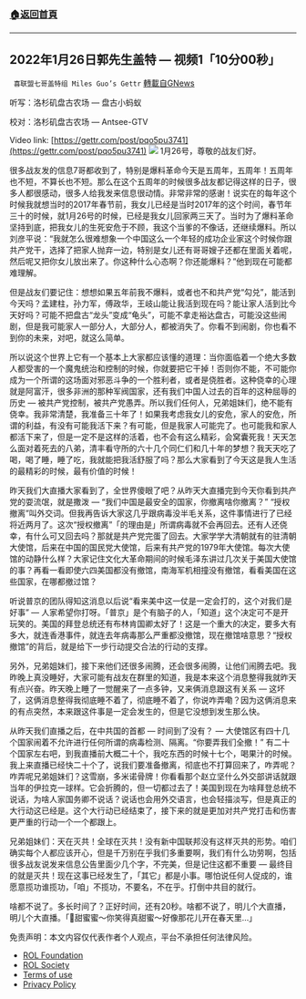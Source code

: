 ###  [:house:返回首頁](https://github.com/ourhimalayas/txt)
---


## 2022年1月26日郭先生盖特 — 视频1「10分00秒」
` 喜联盟七哥盖特组 Miles Guo’s Gettr` [轉載自GNews](https://gnews.org/zh-hans/1916577/)

听写：洛杉矶盘古农场 — 盘古小蚂蚁

校对：洛杉矶盘古农场 — Antsee-GTV

Video link: [https://gettr.com/post/pqo5pu3741](https://gettr.com/post/pqo5pu3741)
![](https://assets.gnews.org/wp-content/uploads/2022/01/1E06F22C-C1C3-4FFD-8E35-8EC2EEB282B6.jpeg)
1月26号，尊敬的战友们好。

很多战友发的信息7哥都收到了，特别是爆料革命今天是五周年，五周年！五周年也不短，不算长也不短。那么在这个五周年的时候很多战友都记得这样的日子，很多人都很感动，很多人给我发来信息很动情。非常非常的感谢！说实在的每年这个时候我就想当时的2017年春节前，我女儿已经是当时2017年的这个时间，春节年三十的时候，就1月26号的时候，已经是我女儿回家两三天了。当时为了爆料革命坚持到底，把我女儿的生死安危于不顾，我这个当爹的不像话，还继续爆料。所以刘彦平说：“我就怎么很难想象一个中国这么一个年轻的成功企业家这个时候你跟共产党干，选择了把家人抛弃一边，特别是女儿还有哥哥嫂子还都在里面关着呢，然后呢又把你女儿放出来了。你这种什么心态啊？你还能爆料？”他到现在可能都难理解。

但是战友们要记住：想想如果五年前我不爆料，或者也不和共产党“勾兑”，能活到今天吗？孟建柱，孙力军，傅政华，王岐山能让我活到现在吗？能让家人活到比今天好吗？可能不把盘古“龙头”变成“龟头”，可能不拿走裕达盘古，可能没这些闹剧，但是我可能家人一部分人，大部分人，都被消失了。你看不到闹剧，你也看不到你的未来，对吧，就这么简单。

所以说这个世界上它有一个基本上大家都应该懂的道理：当你面临着一个绝大多数人都受害的一个魔鬼统治和控制的时候，你就要把它干掉！否则你不能，不可能你成为一个所谓的这场面对邪恶斗争的一个胜利者，或者是侥胜者。这种侥幸的心理就是阿富汗，很多非洲的那种军阀国家，还有我们中国人过去的百年的这种屈辱的历史 — 被共产党控制，被共产党愚弄。所以我们任何人，兄弟姐妹们，绝不能有侥幸。我非常清楚，我准备三十年了！如果我考虑我女儿的安危，家人的安危，所谓的利益，有没有可能我活下来？有可能，但是我家人可能完了。也可能我和家人都活下来了，但是一定不是这样的活着，也不会有这么精彩，会窝囊死我！天天怎么面对着死去的八弟，清丰看守所的六十几个同仁们和几十年的梦想？我天天吃了喝，喝了睡，睡了吃，我就能把我活舒服了吗？那么大家看到了今天这是我人生活的最精彩的时候，最有价值的时候！

昨天我们大直播大家看到了，全世界傻眼了吧？从昨天大直播完到今天你看到共产党的耍流氓，就是撒泼 — “我们中国是最安全的国家，你撤离啥你撤离？” “授权撤离”叫外交词。但我再告诉大家这几乎跟病毒没半毛关系，这件事情进行了已经将近两月了。这次“授权撤离”「的理由是」所谓病毒就不会再回去。还有人还侥幸，有什么可又回去吗？那就是共产党完蛋了回去。大家学学大清朝就有的驻清朝大使馆，后来在中国的国民党大使馆，后来有共产党的1979年大使馆。每次大使馆的动静什么样？大家记住文化大革命期间的时候毛泽东讲过几次关于美国大使馆的事？再看一看即使六四美国都没有撤馆，南海军机相撞没有撤馆，看看美国在这些国家，在哪都撤过馆？

听说普京的团队得知这消息以后说“看来美中这一仗是一定会打的，这个对我们是好事” — 人家希望你打呀。「普京」是个有脑子的人，「知道」这个决定可不是开玩笑的。美国的拜登总统还有布林肯国卿太好了！这是一个重大的决定，要多大有多大，就连香港事件，就连去年病毒那么严重都没撤馆，现在撤馆啥意思？“授权撤馆”的背后，就是给下一步行动提交合法的行动的支撑。

另外，兄弟姐妹们，接下来他们还很多闹腾，还会很多闹腾，让他们闹腾去吧。我昨晚上真没睡好，大家可能有战友在群里的知道，我是本来这个消息整得我就昨天有点兴奋。昨天晚上睡了一觉醒来了一点多钟，又来俩消息跟这有关系 — 这坏了，这俩消息整得我彻底睡不着了，彻底睡不着了，你说咋弄嘞？因为这俩消息来的有点突然，本来跟这件事是一定会发生的，但是它没想到发生那么快。

从昨天我们直播之后，在中共国的首都 — 时间到了没有？ — 大使馆区有四十几个国家闹着不允许进行任何所谓的病毒检测、隔离。“你要弄我们全撤！” 有二十个国家左右吧，到我直播前大概二十个，我吃东西的时候十七个，喝果汁的时候。我上来直播已经快二十个了，说我们要准备撤离，彻底也不打算回来了，咋弄呢？咋弄呢兄弟姐妹们？这雪崩，多米诺骨牌！你看看那个赵立坚什么外交部讲话就跟当年的伊拉克一球样。它会折腾的，但一切都过去了！美国到现在为啥拜登总统不说话，为啥人家国务卿不说话？说话也会用外交语言，也会轻描淡写，但是真正的大行动这已经是。这个大行动已经结束了，接下来的就是更加对共产党打击和伤害更严重的行动一个一个都跟上。

兄弟姐妹们：天在灭共！全球在灭共！没有新中国联邦没有这样灭共的形势。咱们确实每个人都应该开心，但是千万别在乎我们多重要啊，我们有什么功劳啊，包括很多战友说发来信息公告里面少几个字，不完美，但是记住这都不重要 — 最终目的就是灭共！现在这事已经发生了，「其它」都是小事。哪怕说任何人促成的，谁愿意揽功谁揽功，「咱」不揽功，不要名，不在乎。打倒中共目的就行。

啥都不说了。多长时间了？正好时间，还有20秒。啥都不说了，明儿个大直播，明儿个大直播。「🎵甜蜜蜜～你笑得真甜蜜～好像那花儿开在春天里…」

 

免责声明：本文内容仅代表作者个人观点，平台不承担任何法律风险。

- [ROL Foundation](https://rolfoundation.org/)
- [ROL Society](https://rolsociety.org/)
- [Terms of use](https://gnews.org/terms-of-use-3/)
- [Privacy Policy](https://gnews.org/privacy-policy/)
